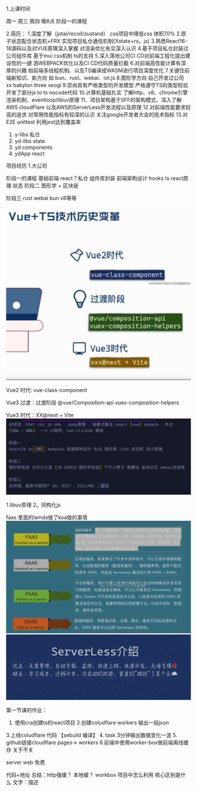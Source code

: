 
1.上课时间

周一  周三 周四 晚8点 阶段一的课程

2.简历：
 1.深度了解（jotai/recoil/zustand） css项目中降低css 体积70%
 2.原子状态配合状态机+FRX 实现项目私仓通信机制(Xstate+rx。js)
 3.熟悉React16-18源码以及对VUE原理深入掌握  对渲染优化有交深入认识
 4.基于项目私仓封装过公司组件库  基于mui css机制 ts的支持
 5.深入落地公司CI CD对前端工程化提出建设性的一键 涵WEBPACK优化以及CI CD代码质量拦截
 6.对前端高性能计算有深厚的兴趣 如前端多线程机制、以及TS编译成WASM进行项目深度优化
 7.关键住前端新知识、新方向 如 bun、rust、webai、iot.js
 8.图形学方向 自己开发过公司 xx babylon three xeogl
 9.崇尚具有严格类型的开发模型  严格遵守TS的类型校验 开发了部分js to ts nocode代码
 10.计算机基础扎实 了解http、v8、chrome引擎渲染机制、eventloop/libuv原理
 11、项目架构基于SFF的架构模式，深入了解AWS cloudFlare 以及AWS的ServerLess开发流程以及原理
 12.对前端性能要求较高的追求  对常用性能指标有较深的认识  关注google开发者大会的技术指标
 13.对E2E unittest 利用jest达到覆盖率

1. y-libs 私仓
2. yd-libs state
3. yd components
4. ydApp react

项目经历
  1.大公司

阶段一的课程
  基础前端  react？私仓 组件库封装  前端架构设计  hooks ts  react原理  状态
阶段二
图形学 + 区块链

阶段三
rust webai bun v8等等

![](2022-08-01-21-06-11.png)

Vue2 时代: vue-class-component

Vue3 过渡：过渡阶段
  @vue/Composition-api
  vuex-composition-helpers

Vue3 时代：XX@next + Vite
![](2022-08-02-21-17-21.png)

1.libuv原理
2。同构化js

faas 里面的lamda做了koa做的事情
![](2022-08-02-21-29-33.png)
![](2022-08-02-21-32-02.png)

第一节课的作业：

1. 使用cra创建ts的react项目
2.创建coludflare workers 输出一段json

3.上线coludflare 代码 【sebuild 编译】
4. task 3分钟输出数据变化一波
5. github链接cloudflare pages-> workers
6.前端中使用worker-box做前端离线缓存 关于不关

server
web 免费

代码+地址
总结：http强缓？ 本地缓？ workbox 项目中怎么利用 核心区别是什么
文字：描述
